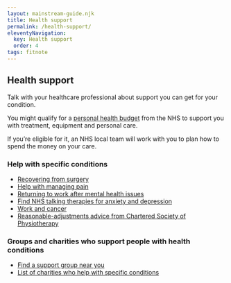 ```yaml
---
layout: mainstream-guide.njk
title: Health support
permalink: /health-support/
eleventyNavigation:
  key: Health support
  order: 4
tags: fitnote
---
```


## Health support

Talk with your healthcare professional about support you can get for your condition.

You might qualify for a [personal health budget](https://nhs.uk/nhs-services/help-with-health-costs/what-is-a-personal-health-budget/) from the NHS to support you with treatment, equipment and personal care.

If you’re eligible for it, an NHS local team will work with you to plan how to spend the money on your care.

### Help with specific conditions

- [Recovering from surgery](https://rcseng.ac.uk/patient-care/recovering-from-surgery/)
- [Help with managing pain](https://action-on-pain.co.uk/)
- [Returning to work after mental health issues](https://nhs.uk/mental-health/advice-for-life-situations-and-events/return-to-work-after-mental-health-issues/)
- [Find NHS talking therapies for anxiety and depression](https://nhs.uk/nhs-services/mental-health-services/find-nhs-talking-therapies-for-anxiety-and-depression/)
- [Work and cancer](https://macmillan.org.uk/cancer-information-and-support/impacts-of-cancer/work-and-cancer/)
- [Reasonable-adjustments advice from Chartered Society of Physiotherapy](https://csp.org.uk/documents/making-reasonable-adjustments/)

### Groups and charities who support people with health conditions

- [Find a support group near you](https://gov.uk/find-a-community-support-group-or-organisation/)
- [List of charities who help with specific conditions](https://aboutmyhealth.org/patient-charities-list.php/)

